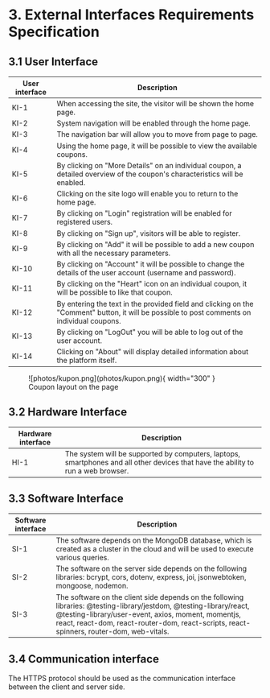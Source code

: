 # **3. External Interfaces Requirements Specification**

## **3.1 User Interface**


| User interface   | Description                                                                                                                                  |
|------------------|----------------------------------------------------------------------------------------------------------------------------------------------|
| KI-1             | When accessing the site, the visitor will be shown the home page.                                                                            |
| KI-2             | System navigation will be enabled through the home page.                                                                                     |
| KI-3             | The navigation bar will allow you to move from page to page.                                                                                 |
| KI-4             | Using the home page, it will be possible to view the available coupons.                                                                      |
| KI-5             | By clicking on "More Details" on an individual coupon, a detailed overview of the coupon's characteristics will be enabled.                  |
| KI-6             | Clicking on the site logo will enable you to return to the home page.                                                                        |
| KI-7             | By clicking on "Login" registration will be enabled for registered users.                                                                    |
| KI-8             | By clicking on "Sign up", visitors will be able to register.                                                                                 |
| KI-9             | By clicking on "Add" it will be possible to add a new coupon with all the necessary parameters.                                              |
| KI-10            | By clicking on "Account" it will be possible to change the details of the user account (username and password).                              |
| KI-11            | By clicking on the "Heart" icon on an individual coupon, it will be possible to like that coupon.                                            |
| KI-12            | By entering the text in the provided field and clicking on the "Comment" button, it will be possible to post comments on individual coupons. |
| KI-13            | By clicking on "LogOut" you will be able to log out of the user account.                                                                     |
| KI-14            | Clicking on "About" will display detailed information about the platform itself.                                                             |


<figure markdown>
   ![photos/kupon.png](photos/kupon.png){ width="300" }
   <figcaption>Coupon layout on the page</figcaption>
</figure>

## **3.2 Hardware Interface**

| Hardware interface   | Description                                                                                                                       |
|----------------------|-----------------------------------------------------------------------------------------------------------------------------------|
| HI-1                 | The system will be supported by computers, laptops, smartphones and all other devices that have the ability to run a web browser. |

## **3.3 Software Interface**


| Software interface   | Description                                                                                                                                                                                                                                                            |
|----------------------|------------------------------------------------------------------------------------------------------------------------------------------------------------------------------------------------------------------------------------------------------------------------|
| SI-1                 | The software depends on the MongoDB database, which is created as a cluster in the cloud and will be used to execute various queries.                                                                                                                                  |
| SI-2                 | The software on the server side depends on the following libraries: bcrypt, cors, dotenv, express, joi, jsonwebtoken, mongoose, nodemon.                                                                                                                               |
| SI-3                 | The software on the client side depends on the following libraries: @testing-library/jestdom, @testing-library/react, @testing-library/user-event, axios, moment, momentjs, react, react-dom, react-router-dom, react-scripts, react-spinners, router-dom, web-vitals. |

## **3.4 Communication interface**

The HTTPS protocol should be used as the communication interface between the client and server side.